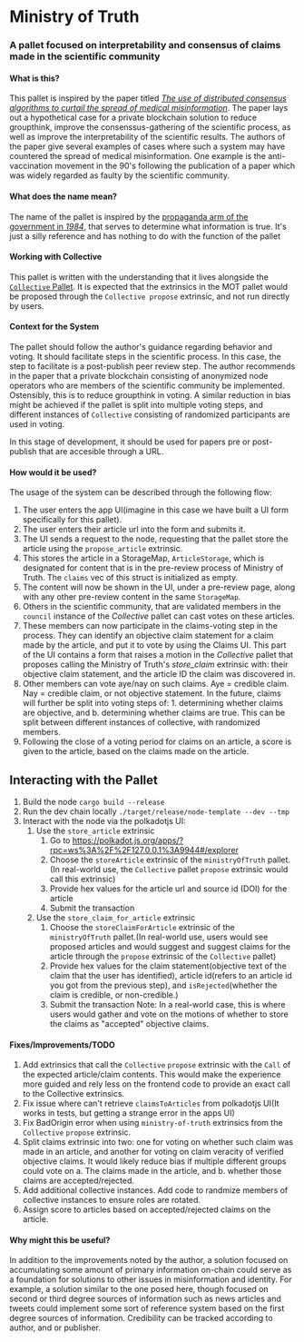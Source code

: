 # Ministry of Truth #

### A pallet focused on interpretability and consensus of claims made in the scientific community ###

#### What is this? ####
This pallet is inspired by the paper titled [*The use of distributed consensus algorithms to curtail the spread of medical misinformation*](https://www.ijam-web.org/article.asp?issn=2455-5568;year=2019;volume=5;issue=2;spage=93;epage=99;aulast=Plaza). The paper lays out a hypothetical case for a private blockchain solution to reduce groupthink, improve the consenssus-gathering of the scientific process, as well as improve the interpretability of the scientific results. The authors of the paper give several examples of cases where such a system may have countered the spread of medical misinformation. One example is the anti-vaccination movement in the 90's following the publication of a paper which was widely regarded as faulty by the scientific community.

#### What does the name mean? ####
The name of the pallet is inspired by the [propaganda arm of the government in *1984*](https://en.wikipedia.org/wiki/Ministries_of_Nineteen_Eighty-Four#Ministry_of_Truth), that serves to determine what information is true. It's just a silly reference and has nothing to do with the function of the pallet

#### Working with Collective ####
This pallet is written with the understanding that it lives alongside the [`Collective` Pallet](https://substrate.dev/rustdocs/latest/pallet_collective/index.html). It is expected that the extrinsics in the MOT pallet would be proposed through the `Collective propose` extrinsic, and not run directly by users. 

#### Context for the System ####


The pallet should follow the author's guidance regarding behavior and voting. It should facilitate steps in the scientific process. In this case, the step to facilitate is a post-publish peer review step. The author recommends in the paper that a private blockchain consisting of anonymized node operators who are members of the scientific community be implemented. Ostensibly, this is to reduce groupthink in voting. A similar reduction in bias might be achieved if the pallet is split into multiple voting steps, and different instances of `Collective` consisting of randomized participants are used in voting. 

In this stage of development, it should be used for papers pre or post-publish that are accesible through a URL.
#### How would it be used? ####
 The usage of the system can be described through the following flow:

1. The user enters the app UI(imagine in this case we have built a UI form specifically for this pallet).
2. The user enters their article url into the form and submits it.
3. The UI sends a request to the node, requesting that the pallet store the article using the `propose_article` extrinsic.
4. This stores the article in a StorageMap, `ArticleStorage`, which is designated for content that is in the pre-review process of Ministry of Truth. The `claims` vec of this struct is initialized as empty.
5. The content will now be shown in the UI, under a pre-review page, along with any other pre-review content in the same `StorageMap`.
6. Others in the scientific community, that are validated members in the `council` instance of the *Collective* pallet can cast votes on these articles.
7. These members can now participate in the claims-voting step in the process. They can identify an objective claim statement for a claim made by the article, and put it to vote by using the Claims UI. This part of the UI contains a form that raises a motion in the *Collective* pallet that proposes calling the Ministry of Truth's *store_claim* extrinsic with: their objective claim statement, and the article ID the claim was discovered in.
8. Other members can vote aye/nay on such claims. Aye = credible claim. Nay = credible claim, or not objective statement. In the future, claims will further be split into voting steps of: 1. determining whether claims are objective, and b. determining whether claims are true. This can be split between different instances of collective, with randomized members.
9. Following the close of a voting period for claims on an article, a score is given to the article, based on the claims made on the article. 

## Interacting with the Pallet ##
1. Build the node `cargo build --release`
2. Run the dev chain locally `./target/release/node-template --dev --tmp`
3. Interact with the node via the polkadotjs UI:
	1. Use the `store_article` extrinsic
		1. Go to https://polkadot.js.org/apps/?rpc=ws%3A%2F%2F127.0.0.1%3A9944#/explorer
		2. Choose the `storeArticle` extrinsic of the `ministryOfTruth` pallet.(In real-world use, the `Collective` pallet `propose` extrinsic would call this extrinsic)
		3. Provide hex values for the article url and source id (DOI) for the article
		4. Submit the transaction
	2. Use the `store_claim_for_article` extrinsic
		1. Choose the `storeClaimForArticle` extrinsic of the `ministryOfTruth` pallet.(In real-world use, users would see proposed articles and would suggest and suggest claims for the article through the `propose` extrinsic of the `Collective` pallet)
		2. Provide hex values for the claim statement(objective text of the claim that the user has identified), article id(refers to an article id you got from the previous step), and `isRejected`(whether the claim is credible, or non-credible.)
		3. Submit the transaction
	Note: In a real-world case, this is where users would gather and vote on the motions of whether to store the claims as "accepted" objective claims.

#### Fixes/Improvements/TODO ####
1. Add extrinsics that call the `Collective` `propose` extrinsic with the `Call` of the expected article/claim contents. This would make the experience more guided and rely less on the frontend code to provide an exact call to the Collective extrinsics. 
2. Fix issue where can't retrieve `claimsToArticles` from polkadotjs UI(It works in tests, but getting a strange error in the apps UI)
3. Fix BadOrigin error when using `ministry-of-truth` extrinsics from the `Collective` `propose` extrinsic.
4. Split claims extrinsic into two: one for voting on whether such claim was made in an article, and another for voting on claim veracity of verified objective claims. It would likely reduce bias if multiple different groups could vote on a. The claims made in the article, and b. whether those claims are accepted/rejected.
5. Add additional collective instances. Add code to randmize members of collective instances to ensure roles are rotated. 
6. Assign score to articles based on accepted/rejected claims on the article.
#### Why might this be useful? ####
In addition to the improvements noted by the author, a solution focused on accumulating some amount of primary information on-chain could serve as a foundation for solutions to other issues in misinformation and identity. For example, a solution similar to the one posed here, though focused on second or third degree sources of information such as news articles and tweets could implement some sort of reference system based on the first degree sources of information. Credibility can be tracked according to author, and or publisher. 